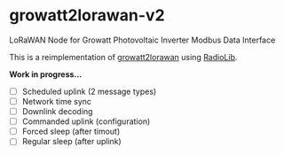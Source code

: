 # growatt2lorawan-v2
LoRaWAN Node for Growatt Photovoltaic Inverter Modbus Data Interface

This is a reimplementation of [growatt2lorawan](https://github.com/matthias-bs/growatt2lorawan) using [RadioLib](https://github.com/jgromes/RadioLib).

**Work in progress...**

- [ ] Scheduled uplink (2 message types)
- [ ] Network time sync
- [ ] Downlink decoding
- [ ] Commanded uplink (configuration)
- [ ] Forced sleep (after timout)
- [ ] Regular sleep (after uplink)
